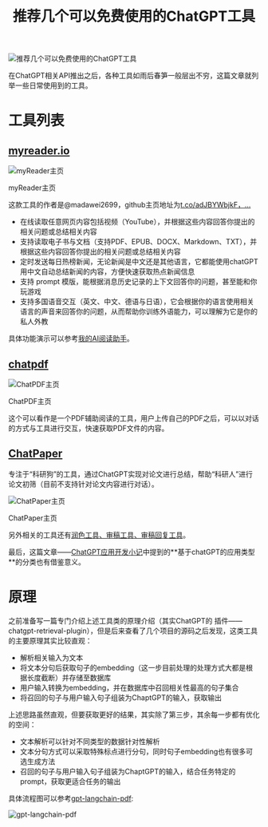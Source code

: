﻿---
title: '推荐几个可以免费使用的ChatGPT工具'
excerpt: ""
categories: ChatGPT
tags: ChatGPT
---

![推荐几个可以免费使用的ChatGPT工具](https://p6-juejin.byteimg.com/tos-cn-i-k3u1fbpfcp/7567016de34e41dda3bdac85522471bf~tplv-k3u1fbpfcp-zoom-crop-mark:1512:1512:1512:851.awebp?)

在ChatGPT相关API推出之后，各种工具如雨后春笋一般层出不穷，这篇文章就列举一些日常使用到的工具。

# 工具列表

## [myreader.io](https://link.juejin.cn?target=https%3A%2F%2Fwww.myreader.io%2F "https://www.myreader.io/")

![myReader主页](https://p3-juejin.byteimg.com/tos-cn-i-k3u1fbpfcp/05c6c8e2f3cd41c799196ca27cbd808b~tplv-k3u1fbpfcp-zoom-in-crop-mark:1512:0:0:0.awebp)

myReader主页

这款工具的作者是@madawei2699，github主页地址为[t.co/adJBYWbjkF，…](https://link.juejin.cn?target=https%3A%2F%2Ft.co%2FadJBYWbjkF%25EF%25BC%258C%25E8%25BF%2599%25E6%25AC%25BE%25E5%25B7%25A5%25E5%2585%25B7%25E6%2598%25AF%25E4%25B8%2580%25E6%25AC%25BE%25E5%259F%25BA%25E4%25BA%258ESlack%25E7%259A%2584%25E6%259C%25BA%25E5%2599%25A8%25E4%25BA%25BA%25EF%25BC%258C%25E6%258F%2590%25E4%25BE%259B%25E4%25BA%2586%25E5%25A6%2582%25E4%25B8%258B%25E5%258A%259F%25E8%2583%25BD%25EF%25BC%259A "https://t.co/adJBYWbjkF%EF%BC%8C%E8%BF%99%E6%AC%BE%E5%B7%A5%E5%85%B7%E6%98%AF%E4%B8%80%E6%AC%BE%E5%9F%BA%E4%BA%8ESlack%E7%9A%84%E6%9C%BA%E5%99%A8%E4%BA%BA%EF%BC%8C%E6%8F%90%E4%BE%9B%E4%BA%86%E5%A6%82%E4%B8%8B%E5%8A%9F%E8%83%BD%EF%BC%9A")

* 在线读取任意网页内容包括视频（YouTube），并根据这些内容回答你提出的相关问题或总结相关内容
* 支持读取电子书与文档（支持PDF、EPUB、DOCX、Markdown、TXT），并根据这些内容回答你提出的相关问题或总结相关内容
* 定时发送每日热榜新闻，无论新闻是中文还是其他语言，它都能使用chatGPT用中文自动总结新闻的内容，方便快速获取热点新闻信息
* 支持 prompt 模版，能根据消息历史记录的上下文回答你的问题，甚至能和你玩游戏
* 支持多国语音交互（英文、中文、德语与日语），它会根据你的语言使用相关语言的声音来回答你的问题，从而帮助你训练外语能力，可以理解为它是你的私人外教

具体功能演示可以参考[我的AI阅读助手](https://link.juejin.cn?target=https%3A%2F%2Fwww.bmpi.dev%2Fself%2Fmy-gpt-reader%2F "https://www.bmpi.dev/self/my-gpt-reader/")。

## [chatpdf](https://link.juejin.cn?target=https%3A%2F%2Fwww.chatpdf.com%2F "https://www.chatpdf.com/")

![ChatPDF主页](https://p3-juejin.byteimg.com/tos-cn-i-k3u1fbpfcp/b2e22ff1d591449f9613e03b212b1048~tplv-k3u1fbpfcp-zoom-in-crop-mark:1512:0:0:0.awebp)

ChatPDF主页

这个可以看作是一个PDF辅助阅读的工具，用户上传自己的PDF之后，可以以对话的方式与工具进行交互，快速获取PDF文件的内容。

## [ChatPaper](https://link.juejin.cn?target=https%3A%2F%2Fchatpaper.org%2F "https://chatpaper.org/")

专注于“科研狗”的工具，通过ChatGPT实现对论文进行总结，帮助“科研人”进行论文初筛（目前不支持针对论文内容进行对话）。

![ChatPaper主页](https://p3-juejin.byteimg.com/tos-cn-i-k3u1fbpfcp/29802672788d41e4bc13f12bf04d7743~tplv-k3u1fbpfcp-zoom-in-crop-mark:1512:0:0:0.awebp)

ChatPaper主页

另外相关的工具还有[润色工具、审稿工具、审稿回复工具](https://link.juejin.cn?target=https%3A%2F%2Fgithub.com%2Fkaixindelele%2FChatPaper "https://github.com/kaixindelele/ChatPaper")。

最后，这篇文章——[ChatGPT应用开发小记](https://link.juejin.cn?target=https%3A%2F%2Fwww.bmpi.dev%2Fdev%2Fchatgpt-development-notes%2Fmy-gpt-reader%2F "https://www.bmpi.dev/dev/chatgpt-development-notes/my-gpt-reader/")中提到的**基于chatGPT的应用类型**的分类也有借鉴意义。

# 原理

之前准备写一篇专门介绍上述工具类的原理介绍（其实ChatGPT的 插件——chatgpt-retrieval-plugin），但是后来查看了几个项目的源码之后发现，这类工具的主要原理其实比较直观：

* 解析相关输入为文本
* 将文本分句后获取句子的embedding（这一步目前处理的处理方式大都是根据长度截断）并存储至数据库
* 用户输入转换为embedding，并在数据库中召回相关性最高的句子集合
* 将召回的句子与用户输入句子组装为ChaptGPT的输入，获取输出

上述思路虽然直观，但要获取更好的结果，其实除了第三步，其余每一步都有优化的空间：

* 文本解析可以针对不同类型的数据针对性解析
* 文本分句方式可以采取特殊标点进行分句，同时句子embedding也有很多可选生成方法
* 召回的句子与用户输入句子组装为ChaptGPT的输入，结合任务特定的prompt，获取更适合任务的输出

具体流程图可以参考[gpt-langchain-pdf](https://link.juejin.cn?target=https%3A%2F%2Fgithub.com%2Fmayooear%2Fgpt4-pdf-chatbot-langchain%2Fblob%2Fmain%2Fvisual-guide%2Fgpt-langchain-pdf.png "https://github.com/mayooear/gpt4-pdf-chatbot-langchain/blob/main/visual-guide/gpt-langchain-pdf.png"):

![gpt-langchain-pdf](https://p3-juejin.byteimg.com/tos-cn-i-k3u1fbpfcp/a820c47e4fb9498f8c5a38503da97db2~tplv-k3u1fbpfcp-zoom-in-crop-mark:1512:0:0:0.awebp)
